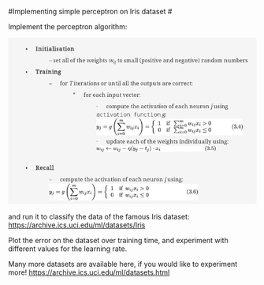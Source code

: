 #Implementing simple perceptron on Iris dataset #

Implement the perceptron algorithm:

![Perceptron Algorithm](https://github.com/AKeerio/BasicPerceptron-/blob/master/perceptron_algo.png)

and run it to classify the data of the famous Iris dataset: https://archive.ics.uci.edu/ml/datasets/Iris

Plot the error on the dataset over training time, and experiment with different values for the learning rate.

Many more datasets are available here, if you would like to experiment more! https://archive.ics.uci.edu/ml/datasets.html

